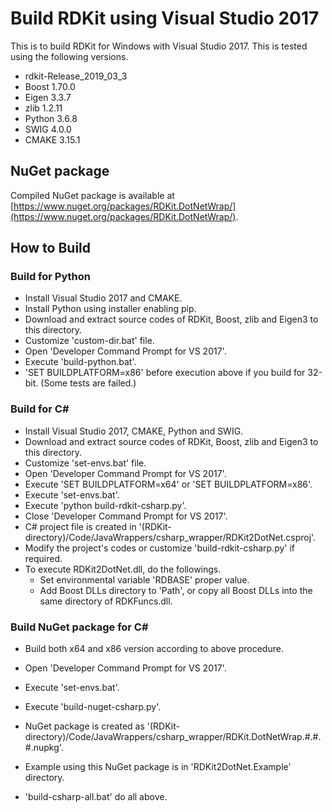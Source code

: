 # Build RDKit using Visual Studio 2017

This is to build RDKit for Windows with Visual Studio 2017. This is tested using the following versions.

- rdkit-Release\_2019\_03\_3
- Boost 1.70.0
- Eigen 3.3.7
- zlib 1.2.11
- Python 3.6.8
- SWIG 4.0.0
- CMAKE 3.15.1

## NuGet package

Compiled NuGet package is available at [https://www.nuget.org/packages/RDKit.DotNetWrap/](https://www.nuget.org/packages/RDKit.DotNetWrap/).

## How to Build

### Build for Python

- Install Visual Studio 2017 and CMAKE.
- Install Python using installer enabling pip.
- Download and extract source codes of RDKit, Boost, zlib and Eigen3 to this directory.
- Customize 'custom-dir.bat' file.
- Open 'Developer Command Prompt for VS 2017'.
- Execute 'build-python.bat'.
- 'SET BUILDPLATFORM=x86' before execution above if you build for 32-bit. (Some tests are failed.)

### Build for C&#35;

- Install Visual Studio 2017, CMAKE, Python and SWIG.
- Download and extract source codes of RDKit, Boost, zlib and Eigen3 to this directory.
- Customize 'set-envs.bat' file.
- Open 'Developer Command Prompt for VS 2017'.
- Execute 'SET BUILDPLATFORM=x64' or 'SET BUILDPLATFORM=x86'.
- Execute 'set-envs.bat'.
- Execute 'python build-rdkit-csharp.py'.
- Close 'Developer Command Prompt for VS 2017'.
- C&#35; project file is created in '(RDKit-directory)/Code/JavaWrappers/csharp\_wrapper/RDKit2DotNet.csproj'.
- Modify the project's codes or customize 'build-rdkit-csharp.py' if required.
- To execute RDKit2DotNet.dll, do the followings.
  - Set environmental variable 'RDBASE' proper value.
  - Add Boost DLLs directory to 'Path', or copy all Boost DLLs into the same directory of RDKFuncs.dll.

### Build NuGet package for C&#35;

- Build both x64 and x86 version according to above procedure.
- Open 'Developer Command Prompt for VS 2017'.
- Execute 'set-envs.bat'.
- Execute 'build-nuget-csharp.py'.
- NuGet package is created as '(RDKit-directory)/Code/JavaWrappers/csharp\_wrapper/RDKit.DotNetWrap.#.#.#.nupkg'.
- Example using this NuGet package is in 'RDKit2DotNet.Example' directory.

- 'build-csharp-all.bat' do all above.

